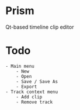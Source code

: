 Prism
=====

Qt-based timeline clip editor

Todo
======
	- Main menu
		- New
		- Open
		- Save / Save As
		- Export
	- Track context menu
		- Add clip
		- Remove track
